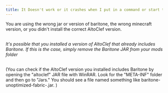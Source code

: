 ```yaml
---
title: It Doesn't work or it crashes when I put in a command or start the game!
---
```


You are using the wrong jar or version of baritone, the wrong minecraft version, or you didn't install the correct AltoClef version. <br><br>

_It's possible that you installed a version of AltoClef that already includes Baritone. If this is the case, simply remove the Baritone JAR from your mods folder_<br><br>

(You can check if the AltoClef version you installed includes Baritone by opening the "altoclef" JAR file with WinRAR. Look for the "META-INF" folder and then go to "Jars." You should see a file named something like baritone-unoptimized-fabric-<MC VERSION>.jar. )